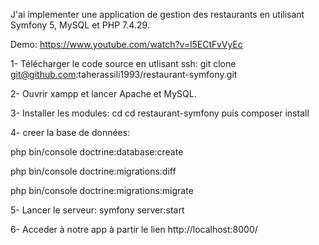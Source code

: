 J'ai implementer une application de gestion des restaurants en utilisant Symfony 5, MySQL et PHP 7.4.29.

Demo: https://www.youtube.com/watch?v=l5ECtFvVyEc

1- Télécharger le code source en utlisant ssh: git clone git@github.com:taherassili1993/restaurant-symfony.git

2- Ouvrir xampp et lancer Apache et MySQL.

3- Installer les modules: cd cd restaurant-symfony puis composer install

4- creer la base de données:

php bin/console doctrine:database:create

php bin/console doctrine:migrations:diff

php bin/console doctrine:migrations:migrate

5- Lancer le serveur: symfony server:start

6- Acceder à notre app à partir le lien http://localhost:8000/
